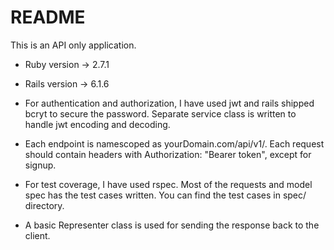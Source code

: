 # README

This is an API only application.

* Ruby version -> 2.7.1
* Rails version -> 6.1.6

* For authentication and authorization, I have used jwt and rails shipped bcryt to secure the password. Separate 		service class is written to handle jwt encoding and decoding.

* Each endpoint is namescoped as yourDomain.com/api/v1/. Each request should contain headers with Authorization: 		"Bearer token", except for signup.

* For test coverage, I have used rspec. Most of the requests and model spec has the test cases written. You can 		find the test cases in spec/ directory.

* A basic Representer class is used for sending the response back to the client.